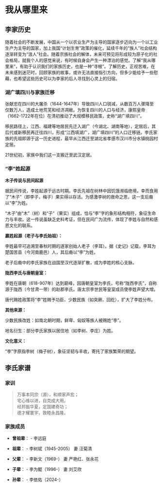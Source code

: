 # 我从哪里来

## 李家历史

随着社会的不断发展，中国从一个以农业生产为主导的国家逐步迈向为一个以工业生产为主导的国家，加上我国“计划生育”政策的催化，延续千年的“族人”社会结构逐渐转变为“浪人”社会。随着宗族社会的解体，未来可预见将形成较为原子化的社会格局，就我个人的感觉来说，有时候自身会产生一种漂泊的感觉。了解“我从哪里来”，有助于认识我们的家族历史，也是一种“寻根”。了解历史，正视苦难，在未来感到迷茫时，回顾家族的故事，或许无法直接指引方向，但多少能给予一些慰藉，也希望这些历史可以为李家的后人寻找到心灵上的归宿。

### 湖广填四川与家族迁移

张献忠在四川的大屠杀（1644-1647年）导致四川人口锐减，从数百万人骤降至仅数万人，造成土地荒芜和经济凋敝。为恢复四川的人口与经济，康熙皇帝（1662-1722年在位）在清初推动了大规模移民政策，史称“湖广填四川”。

移民路径上，江西、福建等地居民先迁入湖广（今湖北、湖南等地），定居后，其后代或新移民再迁往四川，形成“江西填湖广，湖广填四川”的人口迁移链。李氏家族的先祖即源于这一历史进程，最早从江西迁至湖北省孝感市汉川市分水镇桃园村定居。

21世纪初，家族中我们这一支搬迁至武汉定居。

### “李”姓起源
**木子传说与民间起源**

据民间传说，李姓起源于远古时期。李氏先祖在树林中因饥饿濒临绝境，幸而食用了“木子”（即李子，梅子）果实得以存活。为感激李树的救命之恩，这一支后裔以“李”为姓。

“木子”由“木”（树）和“子”（果实）组成，恰与“李”字的象形结构相符，象征生命力与丰收。这一传说虽缺乏史料考证，但在民间广为流传，体现了李姓与自然和感恩文化的联系。


**嬴姓起源（老子与李氏始祖）：**

李姓最早可追溯至春秋时期的道家创始人老子（李耳）。据《史记》记载，李耳为楚国苦县（今河南鹿邑）人，其后裔以“李”为姓。

老子后裔中的李氏家族在战国至汉代逐渐扩散，成为李姓的核心支脉。

**陇西李氏与唐朝皇室：**

李姓在唐朝（618-907年）达到巅峰，因唐朝皇室为李氏，号称“陇西李氏”，自称源于陇西（今甘肃一带）的赵郡李氏。唐太宗李世民等皇室成员使李姓声望大增。

唐代赐姓政策将“李”姓赐予功臣、少数民族（如突厥、回纥），扩大了李姓分布。

**其他来源：**

少数民族改姓：如南北朝时期，鲜卑、匈奴等族人被赐姓“李”。

地名衍生：部分李氏家族以居住地（如李树、李庄）为姓。

**文化意义：**

“李”字原指李树（梅子树），象征坚韧与丰收，寄托了家族繁荣的期望。


## 李氏家谱

### 家训

> 万事本同宗（源），和顺家声宏；\
> 宅心维以进，自克成大用。\
> 经邦振华夏，定国建奇功；\
> 德才耀寰宇，敦睦永昌隆。

### 家族成员

- **曾祖辈**：  - 李远庭

- **祖辈**：    - 李树斌（1945-2005） 妻 汪菊清
  
- **父辈**：    - 李新文（1969-） 妻 严艳红、张永花

- **子辈**：    - 李为鲲（1996-） 妻 刘艾欣

- **孙辈**：    - 李依佑（2024-）


